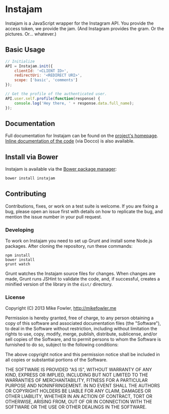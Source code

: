 # Instajam

Instajam is a JavaScript wrapper for the Instagram API. You provide the access token, we provide the jam. (And Instagram provides the gram. Or the pictures. Or... whatever.)

## Basic Usage

``` javascript
// Initialize
API = Instajam.init({
    clientId: '<CLIENT ID>',
    redirectUri: '<REDIRECT URI>',
    scope: ['basic', 'comments']
});

// Get the profile of the authenticated user.
API.user.self.profile(function(response) {
    console.log('Hey there, ' + response.data.full_name);
});
```

## Documentation

Full documentation for Instajam can be found on the [project's homepage](http://mikefowler.me/instajam). [Inline documentation of the code](http://mikefowler.me/instajam/docco/instajam.html) (via Docco) is also available.

## Install via Bower

Instajam is available via the [Bower package manager](http://bower.io/):

``` bash
bower install instajam
```

## Contributing

Contributions, fixes, or work on a test suite is welcome. If you are fixing a bug, please open an issue first with details on how to replicate the bug, and mention the issue number in your pull request.

### Developing

To work on Instajam you need to set up Grunt and install some Node.js packages. After cloning the repository, run these commands:

```
npm install
bower install
grunt watch
```

Grunt watches the Instajam source files for changes. When changes are made, Grunt runs JSHint  to validate the code, and, if successful, creates a minified version of the library in the ```dist/``` directory.

### License

Copyright (C) 2013 Mike Fowler, http://mikefowler.me

Permission is hereby granted, free of charge, to any person obtaining a copy
of this software and associated documentation files (the "Software"), to deal
in the Software without restriction, including without limitation the rights
to use, copy, modify, merge, publish, distribute, sublicense, and/or sell
copies of the Software, and to permit persons to whom the Software is
furnished to do so, subject to the following conditions:

The above copyright notice and this permission notice shall be included in
all copies or substantial portions of the Software.

THE SOFTWARE IS PROVIDED "AS IS", WITHOUT WARRANTY OF ANY KIND, EXPRESS OR
IMPLIED, INCLUDING BUT NOT LIMITED TO THE WARRANTIES OF MERCHANTABILITY,
FITNESS FOR A PARTICULAR PURPOSE AND NONINFRINGEMENT. IN NO EVENT SHALL THE
AUTHORS OR COPYRIGHT HOLDERS BE LIABLE FOR ANY CLAIM, DAMAGES OR OTHER
LIABILITY, WHETHER IN AN ACTION OF CONTRACT, TORT OR OTHERWISE, ARISING FROM,
OUT OF OR IN CONNECTION WITH THE SOFTWARE OR THE USE OR OTHER DEALINGS IN
THE SOFTWARE.
